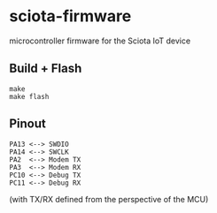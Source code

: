 # sciota-firmware

microcontroller firmware for the Sciota IoT device

## Build + Flash
```
make
make flash
```

## Pinout
```
PA13 <--> SWDIO
PA14 <--> SWCLK
PA2  <--> Modem TX
PA3  <--> Modem RX
PC10 <--> Debug TX
PC11 <--> Debug RX

```
(with TX/RX defined from the perspective of the MCU)

